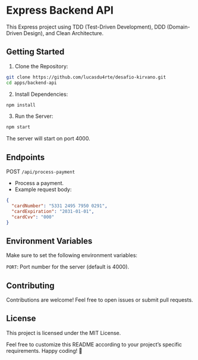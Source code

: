 # Express Backend API
This Express project using TDD (Test-Driven Development), DDD (Domain-Driven Design), and Clean Architecture.

## Getting Started

1. Clone the Repository:

```bash
git clone https://github.com/lucasdu4rte/desafio-kirvano.git
cd apps/backend-api
```

2. Install Dependencies:

```bash
npm install
```

3. Run the Server:
```bash
npm start
```
The server will start on port 4000.

## Endpoints
POST `/api/process-payment`
- Process a payment.
- Example request body:

```JSON
{
  "cardNumber": "5331 2495 7950 0291",
  "cardExpiration": "2031-01-01",
  "cardCvv": "000"
}
```

## Environment Variables
Make sure to set the following environment variables:

`PORT`: Port number for the server (default is 4000).

## Contributing
Contributions are welcome! Feel free to open issues or submit pull requests.

## License
This project is licensed under the MIT License.

Feel free to customize this README according to your project’s specific requirements. Happy coding! 🚀
